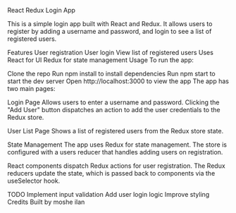 React Redux Login App


This is a simple login app built with React and Redux. It allows users to register by adding a username and password, and login to see a list of registered users.

Features
User registration
User login
View list of registered users
Uses React for UI
Redux for state management
Usage
To run the app:

Clone the repo
Run npm install to install dependencies
Run npm start to start the dev server
Open http://localhost:3000 to view the app
The app has two main pages:

Login Page
Allows users to enter a username and password. Clicking the "Add User" button dispatches an action to add the user credentials to the Redux store.

User List Page
Shows a list of registered users from the Redux store state.

State Management
The app uses Redux for state management. The store is configured with a users reducer that handles adding users on registration.

React components dispatch Redux actions for user registration. The Redux reducers update the state, which is passed back to components via the useSelector hook.

TODO
Implement input validation
Add user login logic
Improve styling
Credits
Built by moshe ilan